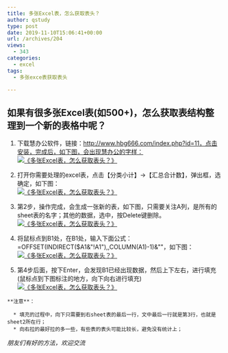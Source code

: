```yaml
---
title: 多张Excel表，怎么获取表头？
author: qstudy
type: post
date: 2019-11-10T15:06:41+00:00
url: /archives/204
views:
  - 343
categories:
  - excel
tags:
  - 多张exce表获取表头

---
```

## 如果有很多张Excel表(如500+)，怎么获取表结构整理到一个新的表格中呢？

  1. 下载慧办公软件，链接：http://www.hbg666.com/index.php?id=11，点击安装，完成后，如下图，会出现慧办公的字样：  
    <a href="https://i.loli.net/2019/11/10/O7CXZAl8h3nEsRw.png" target="_blank"  rel="nofollow" ><img layer-src="https://i.loli.net/2019/11/10/O7CXZAl8h3nEsRw.png" src="https://i.loli.net/2019/11/10/O7CXZAl8h3nEsRw.png" alt="《多张Excel表，怎么获取表头？》" /></a></p> 
  2. 打开你需要处理的excel表，点击【分类小计】→【汇总合计数】，弹出框，选确定，如下图：  
    <a href="https://i.loli.net/2019/11/10/v2YmkyeiXclKhRJ.png" target="_blank"  rel="nofollow" ><img layer-src="https://i.loli.net/2019/11/10/v2YmkyeiXclKhRJ.png" src="https://i.loli.net/2019/11/10/v2YmkyeiXclKhRJ.png" alt="《多张Excel表，怎么获取表头？》" /></a>

  3. 第2步，操作完成，会生成一张新的表，如下图，只需要关注A列，是所有的sheet表的名字；其他的数据，选中，按Delete键删除。  
    <a href="https://i.loli.net/2019/11/10/NWfkAeaYSCEnosI.png" target="_blank"  rel="nofollow" ><img layer-src="https://i.loli.net/2019/11/10/NWfkAeaYSCEnosI.png" src="https://i.loli.net/2019/11/10/NWfkAeaYSCEnosI.png" alt="《多张Excel表，怎么获取表头？》" /></a>

  4. 将鼠标点到B1处，在B1处，输入下面公式：=OFFSET(INDIRECT($A1&"!A1"),,COLUMN(A1)-1)&""，如下图：  
    <a href="https://i.loli.net/2019/11/10/iaG4XWwyz9lFQKk.png" target="_blank"  rel="nofollow" ><img layer-src="https://i.loli.net/2019/11/10/iaG4XWwyz9lFQKk.png" src="https://i.loli.net/2019/11/10/iaG4XWwyz9lFQKk.png" alt="《多张Excel表，怎么获取表头？》" /></a>

  5. 第4步后面，按下Enter，会发现B1已经出现数据，然后上下左右，进行填充(鼠标点到下图标注的地方，向下向右进行填充)  
    <a href="https://i.loli.net/2019/11/10/zsPBui7xLaQMqZH.png" target="_blank"  rel="nofollow" ><img layer-src="https://i.loli.net/2019/11/10/zsPBui7xLaQMqZH.png" src="https://i.loli.net/2019/11/10/zsPBui7xLaQMqZH.png" alt="《多张Excel表，怎么获取表头？》" /></a>
    
    **注意**：
    
      * 填充的过程中，向下只需要到右sheet表的最后一行，文中最后一行就是第3行，也就是sheet2所在行；
      * 向右拉的最好拉的多一些，有些表的表头可能比较长，避免没有统计上；

_朋友们有好的方法，欢迎交流_